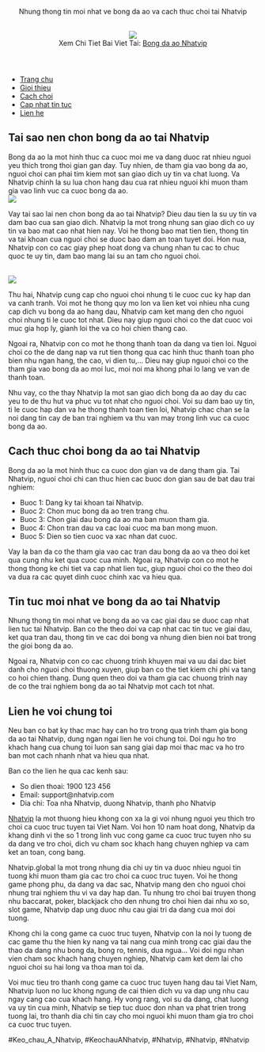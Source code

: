 <header>

<p>Nhung thong tin moi nhat ve bong da ao va cach thuc choi tai Nhatvip</p><br><img src="https://nhatvip.global/wp-content/uploads/2024/10/bong-da-ao-2.webp"></br>
Xem Chi Tiet Bai Viet Tai: <a href="https://nhatvip.global/bong-da-ao-nhatvip/">Bong da ao Nhatvip</a>
</header><nav>
<ul>
<li><a href="#">Trang chu</a></li>
<li><a href="#">Gioi thieu</a></li>
<li><a href="#">Cach choi</a></li>
<li><a href="#">Cap nhat tin tuc</a></li>
<li><a href="#">Lien he</a></li>
</ul>
</nav><main>
<section>
<h2>Tai sao nen chon bong da ao tai Nhatvip</h2>
<p>Bong da ao la mot hinh thuc ca cuoc moi me va dang duoc rat nhieu nguoi yeu thich trong thoi gian gan day. Tuy nhien, de tham gia vao bong da ao, nguoi choi can phai tim kiem mot san giao dich uy tin va chat luong. Va Nhatvip chinh la su lua chon hang dau cua rat nhieu nguoi khi muon tham gia vao linh vuc ca cuoc bong da ao.<br><img src="https://nhatvip.global/wp-content/uploads/2024/10/bong-da-ao.webp"></br>
<p>Vay tai sao lai nen chon bong da ao tai Nhatvip? Dieu dau tien la su uy tin va dam bao cua san giao dich. Nhatvip la mot trong nhung san giao dich co uy tin va bao mat cao nhat hien nay. Voi he thong bao mat tien tien, thong tin va tai khoan cua nguoi choi se duoc bao dam an toan tuyet doi. Hon nua, Nhatvip con co cac giay phep hoat dong va chung nhan tu cac to chuc quoc te uy tin, dam bao mang lai su an tam cho nguoi choi.</p><br><img src="https://nhatvip.global/wp-content/uploads/2024/10/bong-da-ao-2.webp"></br>
<p>Thu hai, Nhatvip cung cap cho nguoi choi nhung ti le cuoc cuc ky hap dan va canh tranh. Voi mot he thong quy mo lon va lien ket voi nhieu nha cung cap dich vu bong da ao hang dau, Nhatvip cam ket mang den cho nguoi choi nhung ti le cuoc tot nhat. Dieu nay giup nguoi choi co the dat cuoc voi muc gia hop ly, gianh loi the va co hoi chien thang cao.
<p>Ngoai ra, Nhatvip con co mot he thong thanh toan da dang va tien loi. Nguoi choi co the de dang nap va rut tien thong qua cac hinh thuc thanh toan pho bien nhu ngan hang, the cao, vi dien tu,... Dieu nay giup nguoi choi co the tham gia vao bong da ao moi luc, moi noi ma khong phai lo lang ve van de thanh toan.</p>
<p>Nhu vay, co the thay Nhatvip la mot san giao dich bong da ao day du cac yeu to de thu hut va phuc vu tot nhat cho nguoi choi. Voi su dam bao uy tin, ti le cuoc hap dan va he thong thanh toan tien loi, Nhatvip chac chan se la noi dang tin cay de ban trai nghiem va thu van may trong linh vuc ca cuoc bong da ao.
</section>
<section>
<h2>Cach thuc choi bong da ao tai Nhatvip</h2>
<p>Bong da ao la mot hinh thuc ca cuoc don gian va de dang tham gia. Tai Nhatvip, nguoi choi chi can thuc hien cac buoc don gian sau de bat dau trai nghiem:</p>
<ul>
<li>Buoc 1: Dang ky tai khoan tai Nhatvip.</li>
<li>Buoc 2: Chon muc bong da ao tren trang chu.</li>
<li>Buoc 3: Chon giai dau bong da ao ma ban muon tham gia.</li>
<li>Buoc 4: Chon tran dau va cac loai cuoc ma ban mong muon.</li>
<li>Buoc 5: Dien so tien cuoc va xac nhan dat cuoc.</li>
</ul>
<p>Vay la ban da co the tham gia vao cac tran dau bong da ao va theo doi ket qua cung nhu ket qua cuoc cua minh. Ngoai ra, Nhatvip con co mot he thong thong ke chi tiet va cap nhat lien tuc, giup nguoi choi co the theo doi va dua ra cac quyet dinh cuoc chinh xac va hieu qua.</p>
</section>
<section>
<h2>Tin tuc moi nhat ve bong da ao tai Nhatvip</h2>
<p>Nhung thong tin moi nhat ve bong da ao va cac giai dau se duoc cap nhat lien tuc tai Nhatvip. Ban co the theo doi va cap nhat cac tin tuc ve giai dau, ket qua tran dau, thong tin ve cac doi bong va nhung dien bien noi bat trong the gioi bong da ao.</p>
<p>Ngoai ra, Nhatvip con co cac chuong trinh khuyen mai va uu dai dac biet danh cho nguoi choi thuong xuyen, giup ban co the tiet kiem chi phi va tang co hoi chien thang. Dung quen theo doi va tham gia cac chuong trinh nay de co the trai nghiem bong da ao tai Nhatvip mot cach tot nhat.</p>
</section>
<section>
<h2>Lien he voi chung toi</h2>
<p>Neu ban co bat ky thac mac hay can ho tro trong qua trinh tham gia bong da ao tai Nhatvip, dung ngan ngai lien he voi chung toi. Doi ngu ho tro khach hang cua chung toi luon san sang giai dap moi thac mac va ho tro ban mot cach nhanh nhat va hieu qua nhat.</p>
<p>Ban co the lien he qua cac kenh sau:</p>
<ul>
<li>So dien thoai: 1900 123 456</li>
<li>Email: support@nhatvip.com</li>
<li>Dia chi: Toa nha Nhatvip, duong Nhatvip, thanh pho Nhatvip</li>
</ul>
</section>
</main><p><a href="https://nhatvip.global/">Nhatvip</a> la mot thuong hieu khong con xa la gi voi nhung nguoi yeu thich tro choi ca cuoc truc tuyen tai Viet Nam. Voi hon 10 nam hoat dong, Nhatvip da khang dinh vi the so 1 trong linh vuc cong game ca cuoc truc tuyen nho su da dang ve tro choi, dich vu cham soc khach hang chuyen nghiep va cam ket an toan, cong bang.

Nhatvip.global la mot trong nhung dia chi uy tin va duoc nhieu nguoi tin tuong khi muon tham gia cac tro choi ca cuoc truc tuyen. Voi he thong game phong phu, da dang va dac sac, Nhatvip mang den cho nguoi choi nhung trai nghiem thu vi va day hap dan. Tu nhung tro choi bai truyen thong nhu baccarat, poker, blackjack cho den nhung tro choi hien dai nhu xo so, slot game, Nhatvip dap ung duoc nhu cau giai tri da dang cua moi doi tuong.

Khong chi la cong game ca cuoc truc tuyen, Nhatvip con la noi ly tuong de cac game thu the hien ky nang va tai nang cua minh trong cac giai dau the thao da dang nhu bong da, bong ro, tennis, dua ngua... Voi doi ngu nhan vien cham soc khach hang chuyen nghiep, Nhatvip cam ket dem lai cho nguoi choi su hai long va thoa man toi da.

Voi muc tieu tro thanh cong game ca cuoc truc tuyen hang dau tai Viet Nam, Nhatvip luon no luc khong ngung de cai thien dich vu va dap ung nhu cau ngay cang cao cua khach hang. Hy vong rang, voi su da dang, chat luong va uy tin cua minh, Nhatvip se tiep tuc duoc don nhan va phat trien trong tuong lai, tro thanh dia chi tin cay cho moi nguoi khi muon tham gia tro choi ca cuoc truc tuyen.</p>
#Keo_chau_A_Nhatvip, #KeochauANhatvip, #Nhatvip, #Nhatvip, #Nhatvip
